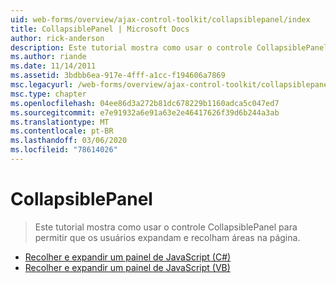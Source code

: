 ```yaml
---
uid: web-forms/overview/ajax-control-toolkit/collapsiblepanel/index
title: CollapsiblePanel | Microsoft Docs
author: rick-anderson
description: Este tutorial mostra como usar o controle CollapsiblePanel para permitir que os usuários expandam e recolham áreas na página.
ms.author: riande
ms.date: 11/14/2011
ms.assetid: 3bdbb6ea-917e-4fff-a1cc-f194606a7869
msc.legacyurl: /web-forms/overview/ajax-control-toolkit/collapsiblepanel
msc.type: chapter
ms.openlocfilehash: 04ee86d3a272b81dc678229b1160adca5c047ed7
ms.sourcegitcommit: e7e91932a6e91a63e2e46417626f39d6b244a3ab
ms.translationtype: MT
ms.contentlocale: pt-BR
ms.lasthandoff: 03/06/2020
ms.locfileid: "78614026"
---
```

# <a name="collapsiblepanel"></a>CollapsiblePanel

> Este tutorial mostra como usar o controle CollapsiblePanel para permitir que os usuários expandam e recolham áreas na página.

- [Recolher e expandir um painel de JavaScript (C#)](collapsing-and-expanding-a-panel-from-javascript-cs.md)
- [Recolher e expandir um painel de JavaScript (VB)](collapsing-and-expanding-a-panel-from-javascript-vb.md)
